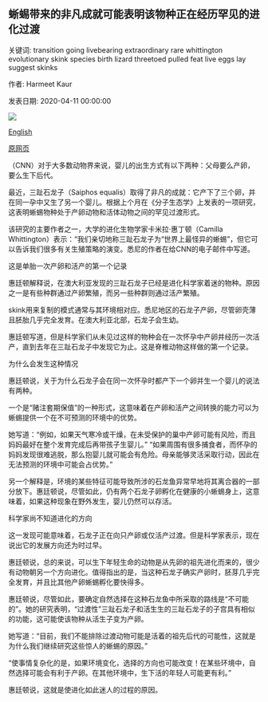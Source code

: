 ## 蜥蜴带来的非凡成就可能表明该物种正在经历罕见的进化过渡

关键词: transition going livebearing extraordinary rare whittington evolutionary skink species birth lizard threetoed pulled feat live eggs lay suggest skinks

作者: Harmeet Kaur

发表日期: 2020-04-11 00:00:00

![](https://cdn.cnn.com/cnnnext/dam/assets/200407180457-three-toed-skink-restricted-super-tease.jpg)

[English](An%20extraordinary%20feat%20pulled%20off%20by%20a%20lizard%20could%20suggest%20the%20species%20is%20going%20through%20a%20rare%20evolutionary%20transition.md)

[原网页](https://edition.cnn.com/2020/04/11/us/skink-species-evolution-transition-scn-trnd/index.html)

（CNN）对于大多数动物界来说，婴儿的出生方式有以下两种：父母要么产卵，要么生下后代。

最近，三趾石龙子（Saiphos equalis）取得了非凡的成就：它产下了三个卵，并在同一孕中又生了另一个婴儿。根据上个月在《分子生态学》上发表的一项研究，这表明蜥蜴物种处于产卵动物和活体动物之间的罕见过渡形式。

该研究的主要作者之一，大学的进化生物学家卡米拉·惠丁顿（Camilla Whittington）表示：“我们亲切地称三趾石龙子为“世界上最怪异的蜥蜴”，但它可以告诉我们很多有关生殖策略的演变。悉尼的作者在给CNN的电子邮件中写道。

这是单胎一次产卵和活产的第一个记录

惠廷顿解释说，在澳大利亚发现的三趾石龙子已经是进化科学家着迷的物种。原因之一是有些种群通过产卵繁殖，而另一些种群则通过活产繁殖。

skink用来复制的模式通常与其环境相对应。悉尼地区的石龙子产卵，尽管卵壳薄且胚胎几乎完全发育。在澳大利亚北部，石龙子会生幼。

惠廷顿写道，但是科学家们从未见过这样的物种会在一次怀孕中产卵并经历一次活产，直到去年在三趾石龙子中发现它为止。这是脊椎动物这样做的第一个记录。

为什么会发生这种情况

惠廷顿说，关于为什么石龙子会在同一次怀孕时都产下一个卵并生一个婴儿的说法有两种。

一个是“赌注套期保值”的一种形式，这意味着在产卵和活产之间转换的能力可以为蜥蜴提供一个在不可预测的环境中的优势。

她写道：“例如，如果天气寒冷或干燥，在未受保护的巢中产卵可能有风险，而且妈妈最好在整个发育完成后再带孩子生婴儿。” “如果周围有很多捕食者，而怀孕的妈妈发现很难逃脱，那么抱婴儿就可能会有危险。母亲能够灵活采取行动，因此在无法预测的环境中可能会占优势。”

另一个解释是，环境的某些特征可能导致所涉的石龙鱼异常早地将其离合器的一部分放下。惠廷顿说，尽管如此，仍有两个石龙子卵孵化在健康的小蜥蜴身上，这意味着，如果这种现象在野外发生，婴儿仍然可以存活。

科学家尚不知道进化的方向

这一发现可能意味着，石龙子正在向只产卵或仅活产过渡。但是科学家表示，现在说出它的发展方向还为时过早。

惠廷顿说，总的来说，可以生下年轻生命的动物是从先卵的祖先进化而来的，很少有动物朝另一个方向进化。值得指出的是，当这种石龙子确实产卵时，胚芽几乎完全发育，并且比其他产卵蜥蜴孵化要快得多。

惠廷顿说，尽管如此，要确定自然选择在这种石龙鱼中所采取的路线是“不可能的”。她的研究表明，“过渡性”三趾石龙子和活生生的三趾石龙子的子宫具有相似的功能，这可能使该物种从活生子变为产卵。

她写道：“目前，我们不能排除过渡动物可能是活着的祖先后代的可能性，这就是为什么我们继续研究这些惊人的蜥蜴的原因。”

“使事情复杂化的是，如果环境变化，选择的方向也可能改变！在某些环境中，自然选择可能会有利于产卵。在其他环境中，生下活的年轻人可能更有利。”

惠廷顿说，这就是使进化如此迷人的过程的原因。